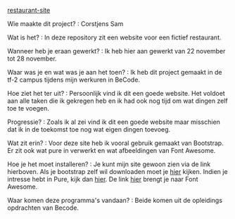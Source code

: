 [restaurant-site](https://samcorstjens.github.io/restaurant-css-framework/)


Wie maakte dit project? : Corstjens Sam

Wat is het? : In deze repository zit een website voor een fictief restaurant.

Wanneer heb je eraan gewerkt? : Ik heb hier aan gewerkt van 22 november tot 28 november.

Waar was je en wat was je aan het toen? : Ik heb dit project gemaakt in de tf-2 campus tijdens mijn werkuren in BeCode.

Hoe ziet het ter uit? : Persoonlijk vind ik dit een goede website. Het voldoet aan alle taken die ik gekregen heb en ik had ook                         nog tijd om wat dingen zelf toe te voegen.

Progressie? : Zoals ik al zei vind ik dit een goede website maar misschien dat ik in de toekomst toe nog wat eigen dingen                     toevoeg.

Wat zit erin? : Voor deze site heb ik vooral gebruik gemaakt van Bootstrap. Er zit ook wat pure in verwerkt en wat afbeeldingen van Font Awesome.

Hoe je het moet installeren? : Je kunt mijn site gewoon zien via de link hierboven. Als je bootstrap zelf wil downloaden moet                                  je [hier](https://getbootstrap.com/) kijken. Indien je intresse hebt in Pure, kijk dan [hier](https://purecss.io/). De link [hier](https://fontawesome.com/) brengt je naar Font Awesome.

Waar komen deze programma's vandaan? : Beide komen uit de opleidings opdrachten van Becode.

